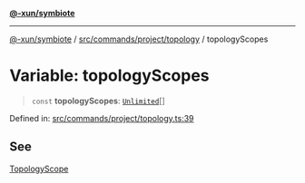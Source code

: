 [**@-xun/symbiote**](../../../../../README.md)

***

[@-xun/symbiote](../../../../../README.md) / [src/commands/project/topology](../README.md) / topologyScopes

# Variable: topologyScopes

> `const` **topologyScopes**: [`Unlimited`](../../../../configure/enumerations/UnlimitedGlobalScope.md#unlimited)[]

Defined in: [src/commands/project/topology.ts:39](https://github.com/Xunnamius/symbiote/blob/520897b087b8e240c6e7c9236ad875776c29a907/src/commands/project/topology.ts#L39)

## See

[TopologyScope](../../../../configure/enumerations/UnlimitedGlobalScope.md)

